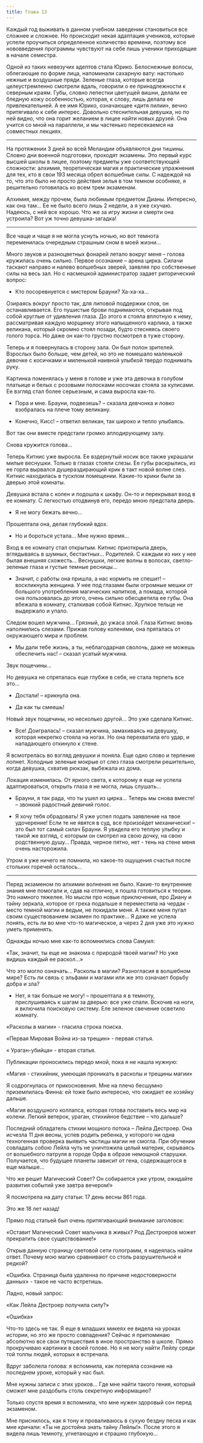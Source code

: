 ```yaml
---
title: Глава 13
---
```


Каждый год выживать в данном учебном заведении становиться все сложнее и сложнее. Но происходит некая адаптация учеников, которые успели проучиться определенное количество времени, поэтому все нововведения программы чувствуют на себе лишь ученики приходящие в начале семестра.

Одной из таких невезучих адептов стала Юрико. Белоснежные волосы, облегающие по форме лица, напоминали сахарную вату: настолько нежные и воздушные пряди. Зеленые глаза, которые всегда целеустремленно смотрели вдаль, говорили о ее принадлежности к северным краям. Губы, словно лепестки цветущей вишни, делали ее бледную кожу особенностью, которая, к слову, лишь делала ее привлекательней. А ее имя Юрико, означающее «дитя лилии», вечно притягивало к себе интерес.  Довольно стеснительная девушка, но по ней видно, что она горит желанием в лицее найти новых друзей. Она учится со мной на параллели, и мы частенько пересекаемся на совместных лекциях.

***

На протяжении 3 дней во всей Меландии объявляются дни тишины. Словно дни военной подготовки, проходят экзамены. Это первый курс высшей школы в лицее, поэтому предметы уже соответствующей сложности: алхимия, теоретическая магия и практические упражнения для тех, кто в свои 193 месяца обрел волшебные силы. С надеждой на то, что это было не просто действия зелья в том темном особняке, я решительно готовилась ко всем трем экзаменам.

Алхимия, между прочем, была любимым предметом Дианы. Интересно, как она там… Ее не было всего лишь 2 недели, а я уже скучаю. Надеюсь, с ней все хорошо. Что же за игру жизни и смерти она устроила? Вот уж точно девушка-загадка!

***

Все чаще и чаще я не могла уснуть ночью, но вот темнота переменилась очередным страшным сном в моей жизни…

Много звуков и разноцветных фонарей летало вокруг меня – голова кружилась очень сильно. Первое осознание – арена цирка. Силачи таскают направо и налево волшебных зверей, заявляя про собственные силы на весь зал. Но с насмешкой администратор задает риторический вопрос:

- Кто посоревнуется с мистером Брауни? Ха-ха-ха…

Озираясь вокруг просто так, для липовой поддержки слов, он останавливается. Его пушистые брови поднимаются, открывая под собой круглые от удивления глаза. До этого я стояла вплотную к нему, рассматривая каждую морщинку этого напыщенного карлика, а также великана, который скромно стоял позади, будто стесняясь своего голого торса. Но даже он как-то грустно посмотрел в туже сторону.

Теперь и я повернулась в сторону зала. Он был полон зрителей. Взрослых было больше, чем детей, но это не помешало маленькой девочке с косичками и миленькой наивной улыбкой твердо поднимать руку. 

Картинка поменялась у меня в голове и уже эта девочка в голубом платьице и белых с розовыми полосками носочках стояла за кулисами. Ее взгляд стал более серьезным, и сама выросла как-то.

- Пора и мне. Брауни, подвезешь? – сказала девчонка и ловко взобралась на плече тому великану.

- Конечно, Кисс! – ответил великан, так широко и тепло улыбаясь.

Вот так они вместе предстали громко аплодирующему залу.

Снова кружится голова...

Теперь Китнис уже выросла. Ее вздернутый носик все также украшали милые веснушки. Только в глазах стояли слезы. Ее губы раскрылись, из ее горла вырвался душераздирающий крик в такт новой волне слез. Китнис находилась в тусклом помещении. Какие-то крики были за дверью этой комнаты. 

Девушка встала с колен и подошла к шкафу. Он-то и перекрывал вход в ее комнату. С легкостью отодвинув его, передо мною предстала дверь.

- Я не могу бежать вечно…

Прошептала она, делая глубокий вдох. 

- Но и бороться устала… Мне нужно время…

Вход в ее комнату стал открытым. Китнис приоткрыла дверь, вглядываясь в шумных, бестактных… Родителей. С каждым из них у нее былая внешняя схожесть… Веснушки, легкие волны в волосах, светло-зеленые глаза и густые темные ресницы…

- Значит, с работы она пришла, а нас кормить не спешит! – воскликнула женщина. У нее под глазами были огромные мешки от большого употребления магических напитков, а помада, которой она пользовалась до этого, очень сильно обесцветила ее губы. Она вбежала в комнату, сталкивая собой Китнис. Хрупкое тельце не выдержало и упало. 

Следом вошел мужчина… Грязный, до ужаса злой. Глаза Китнис вновь наполнились слезами. Прижав голову коленями, она пряталась от окружающего мира и проблем.

- Мы дали тебе жизнь, а ты, неблагодарная сволочь, даже не можешь обеспечить нас! – сказал усатый мужчина.

Звук пощечины…

Но девушка не спряталась еще глубже в себя, не стала терпеть все это…

- Достали! – крикнула она.

- Да как ты смеешь! 

Новый звук пощечины, но несколько другой… Это уже сделала Китнис. 

- Все! Доигралась! – сказал мужчина, замахиваясь на девушку, которая некрепко стояла на ногах. Но она перехватила его удар, и нападающего откинуло к стене. 

Я всмотрелась во взгляд девушки и поняла. Еще одно слово и терпение лопнет. Холодные зеленые мокрые от слез глаза смотрели решительно, когда девушка, схватив рюкзак, выбежала из дома.

Локация изменилась. От яркого света, к которому я еще не успела адаптироваться, открыть глаза я не могла, лишь слушать…

- Брауни, я так рада, что ты ушел из цирка… Теперь мы снова вместе! – звонкий радостный девичий голос.

- Я хочу тебя обрадовать! Я уже успел подать заявление на твое удочерение! Если те не явятся в суд,  все произойдет механически! – это был тот самый силач Брауни. Я увидела его теплую улыбку и такой же взгляд, с которым он смотрел на свою дочку, на свою родственную душу… Правда, черное пятно, нет - тень на стене меня очень насторожила.

Утром я уже ничего не помнила, но какое-то ощущения счастья после стольких горечей осталось…

***

Перед экзаменом по алхимии волнения не было. Какие-то внутренние знания мне помогали и, сдав на отлично, я пошла готовиться к теории. Это намного тяжелее. Но мысли про новые приключения, про Диану и тайну зеркала, которое от греха подальше я переместила на чердак - место темной магии и ведьм, не покидали меня. А также меня пугал своим существованием экзамен по практике… Я даже не успела понять, есть ли во мне что-то магическое, а через 2 дня уже это нужно уметь применять.

Однажды ночью мне как-то вспомнились слова Самуил:

«Так, значит, ты еще не знакома с природой твоей магии? Но уже видишь каждый ее раскол…»

Что это могло означать… Расколы в магии? Разногласия в волшебном мире? Есть ли связь с эльфами и магами или же это означает борьбу добра и зла?

- Нет, я так больше не могу! – прошептала я в темноту, прислушиваясь к шагам за дверью: все уже спали. Вскочив на ноги, я включила поисковую систему. Еле зеленое свечение осветило комнату. 

«Расколы в магии» - гласила строка поиска.

«Первая Мировая Война из-за трещин» - первая статья.

« Ураган-убийца» - вторая статья.

Публикации  проносились передо мной, пока я не нашла нужную:

«Магия - стихийник, умеющая проникать в расколы и трещины магии»

Я содрогнулась от прикосновения. Мне на плечо бесшумно приземлилась Финна: ей тоже было интересно, что ожидает ее хозяйку дальше.

«Магия воздушного коллапса, которая готова поставить весь мир на колени. Легкий ветерок, ураган, стихийное бедствие – что дальше? 

Последний обладатель стихии мощного потока – Лейла Дестроер. Она исчезла 11 дня весны, успев родить ребенка, у которого ни одна  техногенная проверка выявить частицы магии не смогла. При обучении совладать собою Лейла чуть не уничтожила целый материк, скрываясь от волшебного патруля в городе Орфа в образе немощной старушки. Получается, что будущее планеты зависит от гена, содержащегося в еще малыше…

Что же решит Магический Совет? Он собирается уже утром, ожидайте развития событий уже завтра вечером!»

Я посмотрела на дату статьи: 17 день весны 861 года.

Это же 18 лет назад!

Прямо под статьей был очень притягивающий внимание заголовок:

«Оставит Магический Совет мальчика в живых? Род Дестроеров может прекратить свое существование!»

Открыв данную страницу световой сети голограмм, я надеялась найти ответ. Почему мою магию сравнивают со столь разрушительной и редкой?

«Ошибка. Страница была удаленна по причине недостоверности данных» - такое не часто встретишь.

Ладно, новый запрос: 

«Как Лейла Дестроер получила силу?»

«Ошибка»

Что-то здесь не так. Я еще в младших микеях ее видела на уроках истории, но это же просто совпадения? Сейчас я припоминаю абсолютно все свои путешествия в иное пространство в школе. Прямо прокручиваю картинки в своей голове. Но я не могу найти Лейлу среди той толпы людей, которых я встречала. 

Вдруг заболела голова: я вспомнила, как потеряла сознание на последнем уроке, который у нас был.

Мне нужны записи с этих уроков… Где мне найти такого гения, который сможет мне раздобыть столь секретную информацию?

Только спустя время я вспомнила, что мне нужен здоровый сон перед экзаменом. 

Мне приснилось, как я тону и проваливаюсь в сухую бездну песка и как мне кричали: «Ты не достойна знать тайну Лейлы!». После этого я видела лишь темноту, угнетающую и страшно глубокую…
